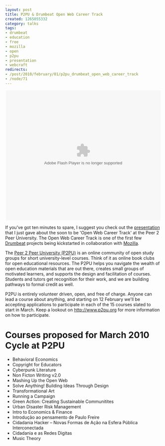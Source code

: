 ```yaml
--- 
layout: post
title: P2PU & Drumbeat Open Web Career Track
created: 1265055332
category: talks
tags:
- drumbeat
- education
- free
- mozilla
- open
- p2pu
- presentation
- webcraft
redirects:
- /post/2010/february/01/p2pu_drumbeat_open_web_career_track
- /node/71
---
```

<div style="width:500px;margin:auto;" id="__ss_3047992">
  <object style="margin:0px" width="500" height="420">
    <param name="movie" value="http://static.slidesharecdn.com/swf/ssplayer2.swf?doc=p2pu-drumbeat-community-call-1-february-2010-100201113750-phpapp01&amp;rel=0&amp;stripped_title=p2pu-drumbeat-open-web-career-track-mozilla-drumbeat-community-call-1-february-2010" />
    <param name="allowFullScreen" value="true"/>
    <param name="allowScriptAccess" value="always"/>
    <embed src="http://static.slidesharecdn.com/swf/ssplayer2.swf?doc=p2pu-drumbeat-community-call-1-february-2010-100201113750-phpapp01&amp;rel=0&amp;stripped_title=p2pu-drumbeat-open-web-career-track-mozilla-drumbeat-community-call-1-february-2010" type="application/x-shockwave-flash" allowscriptaccess="always" allowfullscreen="true" width="500" height="420">
    </embed>
  </object>
</div>

If you've got ten minutes to spare, I suggest you check out the [presentation](http://tr.im/Mqg9) that I just gave about the soon to be 'Open Web Career Track' at the Peer 2 Peer University. The Open Web Career Track is one of the first few [Drumbeat](http://drumbeat.org) projects being kickstarted in collaboration with [Mozilla](http://www.mozilla.org).

The [Peer 2 Peer University (P2PU)](http://p2pu.org) is an online community of open study groups for short university-level courses. Think of it as online book clubs for open educational resources. The P2PU helps you navigate the wealth of open education materials that are out there, creates small groups of motivated learners, and supports the design and facilitation of courses. Students and tutors get recognition for their work, and we are building pathways to formal credit as well.

P2PU is entirely volunteer driven, open, and free of charge. Anyone can lead a course about anything, and starting on 12 February we'll be accepting applications to participate in each of the 15 courses slated to start in March. Keep a lookout on <http://www.p2pu.org> for more information on how to participate.

# Courses proposed for March 2010 Cycle at P2PU

* Behavioral Economics
* Copyright for Educators
* Cyberpunk Literature
* Non Ficton Writing v2.0
* Mashing Up the Open Web
* Solve Anything! Building Ideas Through Design
* Transformational Art
* Running a Campaign
* Green Action: Creating Sustainable Communitites
* Urban Disaster Risk Management
* Intro to Economics & Finance
* Introdução ao pensamento de Paulo Freire
* Cidadania Hacker – Novas Formas de Ação na Esfera Pública Interconectada
* Cidadania e as Redes Digitas
* Music Theory